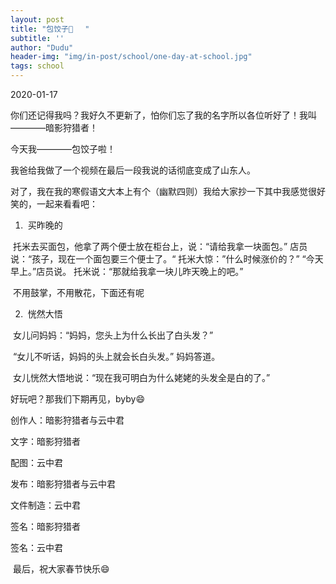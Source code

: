 ```yaml
---
layout: post
title: "包饺子🥟　 "
subtitle: ''
author: "Dudu"
header-img: "img/in-post/school/one-day-at-school.jpg"
tags: school
---
```


2020-01-17

​     你们还记得我吗？我好久不更新了，怕你们忘了我的名字所以各位听好了！我叫————暗影狩猎者！

今天我————包饺子啦！

   我爸给我做了一个视频在最后一段我说的话彻底变成了山东人。

对了，我在我的寒假语文大本上有个（幽默四则）我给大家抄一下其中我感觉很好笑的，一起来看看吧：



1. ​                                                          买昨晚的

​       托米去买面包，他拿了两个便士放在柜台上，说：“请给我拿一块面包。” 店员说：“孩子，现在一个面包要三个便士了。“    托米大惊：”什么时候涨价的？”    “今天早上。”店员说。  托米说：“那就给我拿一块儿昨天晚上的吧。”

​     不用鼓掌，不用散花，下面还有呢

2. ​                                                   恍然大悟

​       女儿问妈妈：“妈妈，您头上为什么长出了白头发？”

​       “女儿不听话，妈妈的头上就会长白头发。”  妈妈答道。

​        女儿恍然大悟地说：“现在我可明白为什么姥姥的头发全是白的了。”

好玩吧？那我们下期再见，byby😄



创作人：暗影狩猎者与云中君

文字：暗影狩猎者

配图：云中君

发布：暗影狩猎者与云中君

文件制造：云中君

签名：暗影狩猎者

签名：云中君

​      最后，祝大家春节快乐😄
